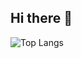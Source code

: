 ## Hi there 👋

 ![Top Langs](https://github-readme-stats.vercel.app/api/top-langs/?username=rayhankimi&theme=tokyonight)
